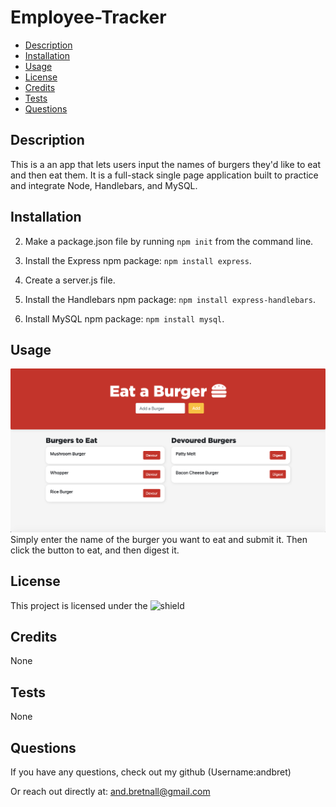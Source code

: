 # Employee-Tracker

  * [Description](#description)
  * [Installation](#installation)
  * [Usage](#usage)
  * [License](#license)
  * [Credits](#credits)
  * [Tests](#tests)
  * [Questions](#questions)

  
  ## Description
  
  This is a an app that lets users input the names of burgers they'd like to eat and then eat them. It is a full-stack single page application built to practice and integrate Node, Handlebars, and MySQL.

  ## Installation

  2. Make a package.json file by running `npm init` from the command line.

  3. Install the Express npm package: `npm install express`.

  4. Create a server.js file.

  5. Install the Handlebars npm package: `npm install express-handlebars`.

  6. Install MySQL npm package: `npm install mysql`.
  ## Usage
  
  ![Burger App](public/assets/img/screenshot.png?raw=true)
  Simply enter the name of the burger you want to eat and submit it. Then click the button to eat, and then digest it.

  ## License

  This project is licensed under the ![shield](https://img.shields.io/static/v1?label=License&message=MIT&color=green)
  

  ## Credits

  None

  ## Tests

  None

  ## Questions

  If you have any questions, check out my github (Username:andbret)

  Or reach out directly at: and.bretnall@gmail.com